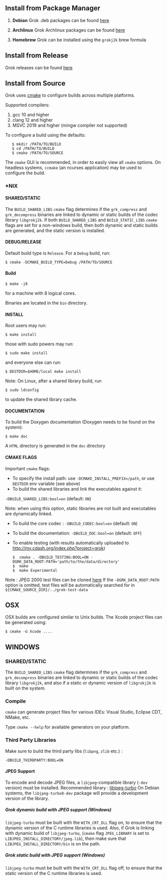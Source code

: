 ## Install from Package Manager

1. **Debian** Grok .deb packages can be found [here](https://tracker.debian.org/pkg/libgrokj2k)

1. **Archlinux** Grok Archlinux packages can be found [here](https://aur.archlinux.org/packages/grok-jpeg2000/)

1. **Homebrew** Grok can be installed using the `grokj2k` brew formula

## Install from Release

Grok releases can be found [here](https://github.com/GrokImageCompression/grok/releases)

## Install from Source

Grok uses [cmake](www.cmake.org) to configure builds across multiple platforms.

Supported compilers:

1. gcc 10 and higher
1. clang 12 and higher
1. MSVC 2019 and higher (mingw compiler not supported)


To configure a build using the defaults:

```
   $ mkdir /PATH/TO/BUILD
   $ cd /PATH/TO/BUILD
   $ cmake /PATH/TO/SOURCE
```

The `cmake` GUI is recommended, in order to easily view all `cmake` options. On headless systems, `ccmake` (an ncurses application) may be used to configure the build.


### *NIX

#### SHARED/STATIC

The `BUILD_SHARED_LIBS` `cmake` flag determines if the `grk_compress` and `grk_decompress` binaries are linked to dynamic or static builds of the codec library `libgrokj2k`. If both `BUILD_SHARED_LIBS` and `BUILD_STATIC_LIBS` `cmake` flags are set for a non-windows build, then both dynamic and static builds are generated, and the static version is installed.


#### DEBUG/RELEASE

Default build type is `Release`. For a `Debug` build, run:

`$ cmake -DCMAKE_BUILD_TYPE=Debug /PATH/TO/SOURCE`

#### Build

`$ make -j8`

for a machine with 8 logical cores.

Binaries are located in the `bin` directory.

#### INSTALL

Root users may run:

`$ make install`

those with sudo powers may run:

`$ sudo make install`

and everyone else can run:

`$ DESTDIR=$HOME/local make install`

Note: On Linux, after a shared library build, run

`$ sudo ldconfig`

to update the shared library cache.

#### DOCUMENTATION

To build the Doxygen documentation (Doxygen needs to be found on the system):

`$ make doc`

A `HTML` directory is generated in the `doc` directory

#### CMAKE FLAGS

Important `cmake` flags:

* To specify the install path: use `-DCMAKE_INSTALL_PREFIX=/path`, or use `DESTDIR` env variable (see above)
* To build the shared libraries and link the executables against it:

 `-DBUILD_SHARED_LIBS:bool=on` (default: `ON`)

  Note: when using this option, static libraries are not built and executables are dynamically linked.
* To build the core codec : `-DBUILD_CODEC:bool=on` (default: `ON`)
* To build the documentation: `-DBUILD_DOC:bool=on` (default: `OFF`)
* To enable testing (with results automatically uploaded to http://my.cdash.org/index.php?project=grok)

      $  cmake . -DBUILD_TESTING:BOOL=ON -DGRK_DATA_ROOT:PATH='path/to/the/data/directory'
      $  make
      $  make Experimental

Note : JPEG 2000 test files can be cloned [here](https://github.com/GrokImageCompression/grok-test-data.git)
If the `-DGRK_DATA_ROOT:PATH` option is omitted, test files will be automatically searched for in
 `${CMAKE_SOURCE_DIR}/../grok-test-data`


## OSX

OSX builds are configured similar to Unix builds.
The Xcode project files can be generated using:

`$ cmake -G Xcode ....`


## WINDOWS

### SHARED/STATIC

The `BUILD_SHARED_LIBS` `cmake` flag determines if the `grk_compress` and `grk_decompress` binaries are linked to dynamic or static builds of the codec library `libgrokj2k`, and also if a static or dynamic version of `libgrokj2k` is built on the system.


### Compile

`cmake` can generate project files for various IDEs: Visual Studio, Eclipse CDT, NMake, etc.

Type `cmake --help` for available generators on your platform.

### Third Party Libraries

Make sure to build the third party libs (`libpng`, `zlib` etc.) :

  `-DBUILD_THIRDPARTY:BOOL=ON`

#### JPEG Support

To encode and decode JPEG files, a `libjpeg`-compatible library (`-dev` version) must be installed.
Recommended library : [libjpeg-turbo](https://github.com/libjpeg-turbo/libjpeg-turbo)
On Debian systems, the `libjpeg-turbo8-dev` package will provide a development
version of the library.

##### Grok dynamic build with JPEG support (Windows)

`libjpeg-turbo` must be built with the `WITH_CRT_DLL` flag on, to ensure that the dynamic version of the C runtime libraries is used. Also, if Grok is linking with dynamic build of `libjpeg-turbo`, (`cmake` flag `JPEG_LIBRARY` is set to `LIBJPEG_INSTALL_DIRECTORY/jpeg.lib`), then make sure that `LIBJPEG_INSTALL_DIRECTORY/bin` is on the path.

##### Grok static build with JPEG support (Windows)

`libjpeg-turbo` must be built with the `WITH_CRT_DLL` flag off, to ensure that the static version of the C runtime libraries is used.
